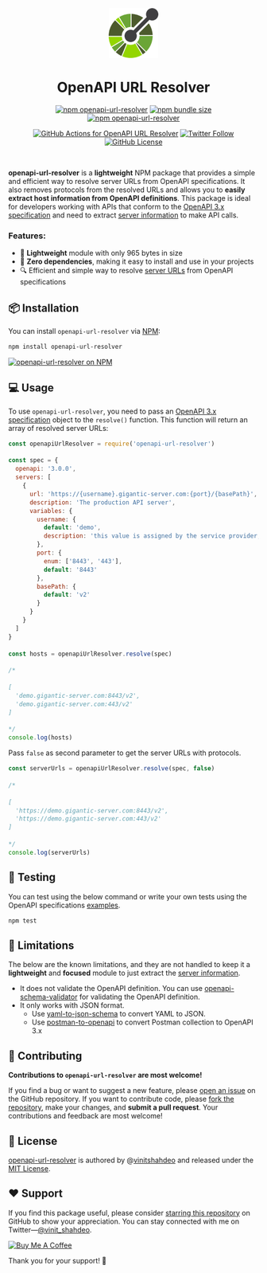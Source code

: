 <div align="center">

<img src="./assets/openapi-logo.png" height='100px' width='100px'/>

<h1>OpenAPI URL Resolver</h1>

<p>
<a href="https://www.npmjs.com/package/openapi-url-resolver"><img alt="npm openapi-url-resolver" src="https://img.shields.io/npm/v/openapi-url-resolver?label=openapi-url-resolver&logo=npm"></a>
<a href="https://www.npmjs.com/package/openapi-url-resolver"><img alt="npm bundle size" src="https://img.shields.io/bundlephobia/min/openapi-url-resolver?logo=npm"></a>
<a href="https://www.npmjs.com/package/openapi-url-resolver"><img alt="npm openapi-url-resolver" src="https://img.shields.io/npm/dm/openapi-url-resolver?logo=npm&color=yellowgreen"></a>
</p>

<p>
<a href="https://github.com/vinitshahdeo/openapi-url-resolver/actions/workflows/node.js.yml"><img src="https://github.com/vinitshahdeo/openapi-url-resolver/actions/workflows/node.js.yml/badge.svg" alt="GitHub Actions for OpenAPI URL Resolver"></a>
<a href="https://twitter.com/Vinit_Shahdeo"><img src="https://img.shields.io/twitter/follow/Vinit_Shahdeo?style=social" alt="Twitter Follow"></a>
<a href='./LICENSE'><img alt="GitHub License" src="https://img.shields.io/github/license/vinitshahdeo/celeb-diwali?label=License&logo=github"></a>
</p>

<br/>

</div>


**openapi-url-resolver** is a **lightweight** NPM package that provides a simple and efficient way to resolve server URLs from OpenAPI specifications. It also removes protocols from the resolved URLs and allows you to **easily extract host information from OpenAPI definitions**. This package is ideal for developers working with APIs that conform to the [OpenAPI 3.x specification](https://swagger.io/specification/) and need to extract [server information](https://spec.openapis.org/oas/v3.1.0#server-object) to make API calls.

### Features:

- 🚀 **Lightweight** module with only 965 bytes in size
- 🎉 **Zero dependencies**, making it easy to install and use in your projects
- 🔍 Efficient and simple way to resolve [server URLs](https://spec.openapis.org/oas/v3.1.0#server-object) from OpenAPI specifications

## 📦 Installation

You can install `openapi-url-resolver` via [NPM](https://www.npmjs.com/package/openapi-url-resolver):

```bash
npm install openapi-url-resolver
```

[![openapi-url-resolver on NPM](https://nodei.co/npm/openapi-url-resolver.png)](https://nodei.co/npm/openapi-url-resolver/)

## 💻 Usage

To use `openapi-url-resolver`, you need to pass an [OpenAPI 3.x specification](https://swagger.io/specification/) object to the `resolve()` function. This function will return an array of resolved server URLs:

```javascript
const openapiUrlResolver = require('openapi-url-resolver')

const spec = {
  openapi: '3.0.0',
  servers: [
    {
      url: 'https://{username}.gigantic-server.com:{port}/{basePath}',
      description: 'The production API server',
      variables: {
        username: {
          default: 'demo',
          description: 'this value is assigned by the service provider, in this example `gigantic-server.com`'
        },
        port: {
          enum: ['8443', '443'],
          default: '8443'
        },
        basePath: {
          default: 'v2'
        }
      }
    }
  ]
}

const hosts = openapiUrlResolver.resolve(spec)

/*

[
  'demo.gigantic-server.com:8443/v2',
  'demo.gigantic-server.com:443/v2'
]

*/
console.log(hosts)

```

Pass `false` as second parameter to get the server URLs with protocols.

```javascript
const serverUrls = openapiUrlResolver.resolve(spec, false)

/*

[
  'https://demo.gigantic-server.com:8443/v2',
  'https://demo.gigantic-server.com:443/v2'
]

*/
console.log(serverUrls)

```

## 🧪 Testing

You can test using the below command or write your own tests using the OpenAPI specifications [examples](./definitions/).

```bash
npm test
```

## 🚫 Limitations

The below are the known limitations, and they are not handled to keep it a **lightweight** and **focused** module to just extract the [server information](https://spec.openapis.org/oas/v3.1.0#server-object).

- It does not validate the OpenAPI definition. You can use [openapi-schema-validator](https://www.npmjs.com/package/openapi-schema-validator) for validating the OpenAPI definition.
- It only works with JSON format.
  - Use [yaml-to-json-schema](https://www.npmjs.com/package/yaml-to-json-schema) to convert YAML to JSON.
  - Use [postman-to-openapi](https://www.npmjs.com/package/postman-to-openapi) to convert Postman collection to OpenAPI 3.x

## 🤝 Contributing

**Contributions to `openapi-url-resolver` are most welcome!** 

If you find a bug or want to suggest a new feature, please [open an issue](https://github.com/vinitshahdeo/openapi-url-resolver/issues/new) on the GitHub repository. If you want to contribute code, please [fork the repository](https://github.com/vinitshahdeo/openapi-url-resolver/fork), make your changes, and **submit a pull request**. Your contributions and feedback are most welcome!

## 📝 License

[openapi-url-resolver](https://www.npmjs.com/package/openapi-url-resolver) is authored by @[vinitshahdeo](https://github.com/vinitshahdeo) and released under the [MIT License](./LICENSE).

## ❤️ Support

If you find this package useful, please consider [starring this repository](https://github.com/vinitshahdeo/openapi-url-resolver) on GitHub to show your appreciation. You can stay connected with me on Twitter—[@vinit_shahdeo](https://twitter.com/Vinit_Shahdeo).

<a href="https://www.buymeacoffee.com/vinitshahdeo" target="_blank"><img src="https://cdn.buymeacoffee.com/buttons/v2/default-yellow.png" alt="Buy Me A Coffee" height="40px" width="150px" ></a>

Thank you for your support! 🙏
